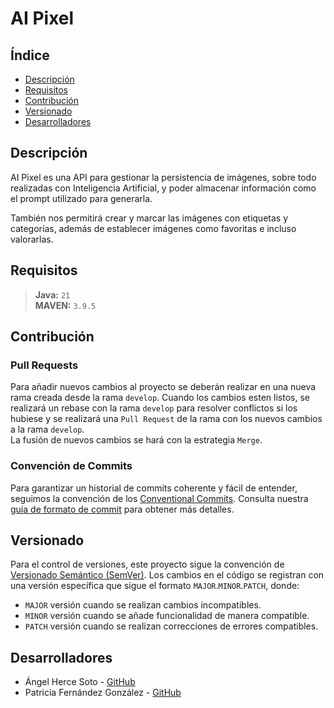 # AI Pixel

## Índice

- [Descripción](#descripción)
- [Requisitos](#requisitos)
- [Contribución](#contribución)
- [Versionado](#versionado)
- [Desarrolladores](#desarrolladores)

## Descripción

AI Pixel es una API para gestionar la persistencia de imágenes, sobre todo realizadas con Inteligencia Artificial, y poder almacenar información como el prompt utilizado para generarla.

También nos permitirá crear y marcar las imágenes con etiquetas y categorías, además de establecer imágenes como favoritas e incluso valorarlas.

## Requisitos

> **Java:** `21`  
> **MAVEN:** `3.9.5`

## Contribución

### Pull Requests

Para añadir nuevos cambios al proyecto se deberán realizar en una nueva rama creada desde la rama `develop`. Cuando los cambios esten listos, se realizará un rebase con la rama `develop` para resolver conflictos si los hubiese y se realizará una `Pull Request` de la rama con los nuevos cambios a la rama `develop`.  
La fusión de nuevos cambios se hará con la estrategia `Merge`.

### Convención de Commits

Para garantizar un historial de commits coherente y fácil de entender, seguimos la convención de los [Conventional Commits](https://www.conventionalcommits.org/en/v1.0.0/). Consulta nuestra [guía de formato de commit](COMMIT_CONVENTION.md) para obtener más detalles.

## Versionado

Para el control de versiones, este proyecto sigue la convención de [Versionado Semántico (SemVer)](https://semver.org/). Los cambios en el código se registran con una versión específica que sigue el formato `MAJOR`.`MINOR`.`PATCH`, donde:

- `MAJOR` versión cuando se realizan cambios incompatibles.
- `MINOR` versión cuando se añade funcionalidad de manera compatible.
- `PATCH` versión cuando se realizan correcciones de errores compatibles.

## Desarrolladores

- Ángel Herce Soto - [GitHub](https://github.com/indenaiten)
- Patricia Fernández González - [GitHub](https://github.com/Patrifgonz)